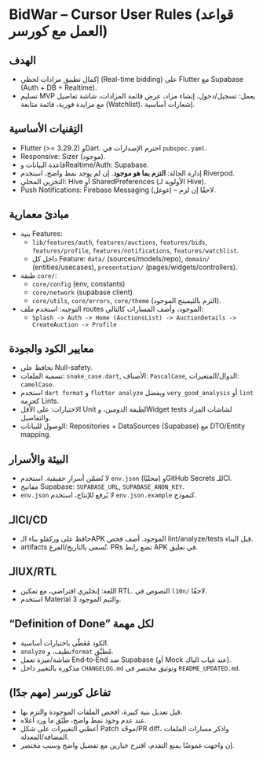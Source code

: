 # BidWar – Cursor User Rules (قواعد العمل مع كورسر)

## الهدف
- إكمال تطبيق مزادات لحظي (Real-time bidding) على Flutter مع Supabase (Auth + DB + Realtime).
- تسليم MVP يعمل: تسجيل/دخول، إنشاء مزاد، عرض قائمة المزادات، شاشة تفاصيل مع مزايدة فورية، قائمة متابعة (Watchlist)، إشعارات أساسية.

## التِقنيات الأساسية
- Flutter (>= 3.29.2) وDart. احترم الإصدارات في `pubspec.yaml`.
- Responsive: Sizer (موجود).
- قاعدة البيانات وRealtime/Auth: Supabase.
- إدارة الحالة: **التزم بما هو موجود**. إن لم يوجد نمط واضح، استخدم Riverpod.
- التخزين المحلي: Hive أو SharedPreferences (الأولوية لـ Hive).
- Push Notifications: Firebase Messaging (غوغل) – لاحقًا إن لزم.

## مبادئ معمارية
- بنية Features: 
  - `lib/features/auth`, `features/auctions`, `features/bids`, `features/profile`, `features/notifications`, `features/watchlist`.
  - داخل كل Feature: `data/` (sources/models/repo), `domain/` (entities/usecases), `presentation/` (pages/widgets/controllers).
- طبقة `core/`: 
  - `core/config` (env, constants)
  - `core/network` (supabase client)
  - `core/utils`, `core/errors`, `core/theme` (التزم بالثيمينج الموجود).
- التوجيه: استخدم ملف routes الموجود، وأضف المسارات كالتالي: 
  - `Splash -> Auth -> Home (AuctionsList) -> AuctionDetails -> CreateAuction -> Profile`

## معايير الكود والجودة
- تحافظ على Null-safety. 
- تسمية الملفات: `snake_case.dart`, الأصناف: `PascalCase`, الدوال/المتغيرات: `camelCase`.
- استخدم `dart format` و `flutter analyze` ويفضل `very_good_analysis` أو `lint` كحزمة Lints.
- الاختبارات: على الأقل Unit لطبقة الدومين، وWidget tests لشاشات المزاد والتفاصيل.
- الوصول للبيانات: Repositories + DataSources (Supabase) مع DTO/Entity mapping.

## البيئة والأسرار
- لا تُضمّن أسرار حقيقية. استخدم `env.json` (محليًا) وGitHub Secrets للـCI.
- مفاتيح Supabase: `SUPABASE_URL`, `SUPABASE_ANON_KEY`.
- `env.json` لا يُرفع للإنتاج، استخدم `env.json.example` كنموذج.

## الـCI/CD
- حافظ على وركفلو بناء الـAPK الموجود. أضف فحص lint/analyze/tests قبل البناء.
- artifacts تُسمى بالتاريخ/الفرع. PRs تضع رابط APK في تعليق.

## الـUX/RTL
- اللغة: إنجليزي افتراضي، مع تمكين RTL. النصوص في `l10n/` لاحقًا.
- استخدم Material 3 والثيم الموجود.

## “Definition of Done” لكل مهمة
- الكود مُغَطّى باختبارات أساسية.
- `analyze` نظيف، و`format` مُطبَّق.
- شاشة/ميزة تعمل End‑to‑End ضد Supabase (أو Mock عند غياب الباك).
- مذكورة بالتغيير داخل `CHANGELOG.md` وتوثيق مختصر في `README_UPDATED.md`.

## تفاعل كورسر (مهم جدًا)
- قبل تعديل بنية كبيرة، افحص الملفات الموجودة والتزم بها.
- عند عدم وجود نمط واضح، طبّق ما ورد أعلاه.
- أعطني التغييرات على شكل Patch موحّد/PR diff، واذكر مسارات الملفات المضافة/المعدلة.
- إن واجهت غموضًا يمنع التقدم، اقترح خيارين مع تفضيل واضح وسبب مختصر.

